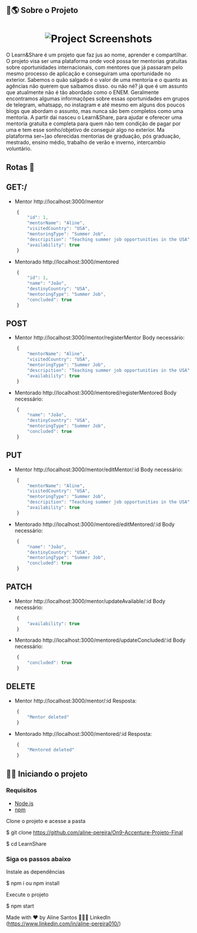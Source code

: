 ## 🛫🌎 Sobre o Projeto

<h1 align="center">
	<img alt="Project Screenshots" src="../assets/docBanner.png" />
</h1>

<p>O Learn&Share é um projeto que faz jus ao nome, aprender e compartilhar. O projeto visa ser uma plataforma onde você possa ter mentorias gratuitas
sobre oportunidades internacionais, com mentores que já passaram pelo mesmo processo de aplicação e conseguiram uma oportunidade no exterior. Sabemos o quão salgado é o valor de uma mentoria e o quanto as agências não querem que saibamos disso. ou não né? já que é um assunto que atualmente não é tão abordado como o ENEM. Geralmente encontramos algumas informaçõpes sobre essas oportunidades em grupos de telegram, whatsapp, no instagram e até mesmo em alguns dos poucos blogs que abordam o assunto, mas nunca são bem completos como uma mentoria. A partir dai nasceu o Learn&Share, para ajudar e oferecer uma mentoria gratuita e completa para quem não tem condição de pagar por uma e tem esse sonho/objetivo de conseguir algo no exterior. Ma plataforma ser~]ao oferecidas mentorias de graduação, pós graduação, mestrado, ensino médio, trabalho de verão e inverno, intercambio voluntário.
</p>

## Rotas 📜

## GET:/

- Mentor
http://localhost:3000/mentor
```javascript
    {
        "id": 1,
        "mentorName": "Aline",
        "visitedCountry": "USA",
        "mentoringType": "Summer Job",
        "descripition": "Teaching summer job opportunities in the USA",
        "availability": true
    }
```
- Mentorado
http://localhost:3000/mentored
```javascript
    {
        "id": 1,
        "name": "João",
        "destinyCountry": "USA",
        "mentoringType": "Summer Job",
        "concluded": true
    }
```
## POST
- Mentor
http://localhost:3000/mentor/registerMentor
Body necessário:
```javascript
    {
        "mentorName": "Aline",
        "visitedCountry": "USA",
        "mentoringType": "Summer Job",
        "descripition": "Teaching summer job opportunities in the USA",
        "availability": true
    }
```

- Mentorado
http://localhost:3000/mentored/registerMentored
Body necessário:
```javascript
    {
        "name": "João",
        "destinyCountry": "USA",
        "mentoringType": "Summer Job",
        "concluded": true
    }
```

## PUT
- Mentor
http://localhost:3000/mentor/editMentor/:id
Body necessário:
```javascript
    {
        "mentorName": "Aline",
        "visitedCountry": "USA",
        "mentoringType": "Summer Job",
        "descripition": "Teaching summer job opportunities in the USA",
        "availability": true
    }
```

- Mentorado
http://localhost:3000/mentored/editMentored/:id
Body necessário:
```javascript
    {
        "name": "João",
        "destinyCountry": "USA",
        "mentoringType": "Summer Job",
        "concluded": true
    }
```

## PATCH
- Mentor
http://localhost:3000/mentor/updateAvailable/:id
Body necessário:
```javascript
    {
        "availability": true
    }
```

- Mentorado
http://localhost:3000/mentored/updateConcluded/:id
Body necessário:
```javascript
    {
        "concluded": true
    }
```

## DELETE
- Mentor
http://localhost:3000/mentor/:id
Resposta:
```javascript
    {
        "Mentor deleted"
    }
```

- Mentorado
http://localhost:3000/mentored/:id
Resposta:
```javascript
    {
        "Mentored deleted"
    }
```

## 👩‍💻 Iniciando o projeto

### Requisitos

- [Node.js](https://nodejs.org/en/)
- [npm](https://www.npmjs.com/)


Clone o projeto e acesse a pasta

$ git clone https://github.com/aline-pereira/On9-Accenture-Projeto-Final

$ cd LearnShare


### Siga os passos abaixo

Instale as dependências

$ npm i ou npm install

Execute o projeto

$ npm start


Made with ❤ by Aline Santos 💁🏽‍♀️ LinkedIn (https://www.linkedin.com/in/aline-pereira010/)
